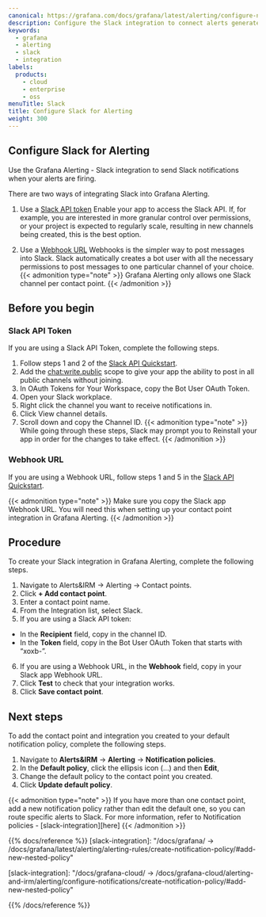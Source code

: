 ```yaml
---
canonical: https://grafana.com/docs/grafana/latest/alerting/configure-notifications/manage-contact-points/integrations/configure-slack/
description: Configure the Slack integration to connect alerts generated by Grafana Alerting 
keywords:
  - grafana
  - alerting
  - slack
  - integration
labels:
  products:
    - cloud
    - enterprise
    - oss
menuTitle: Slack
title: Configure Slack for Alerting
weight: 300
---
```


## Configure Slack for Alerting

Use the Grafana Alerting - Slack integration to send Slack notifications when your alerts are firing. 

There are two ways of integrating Slack into Grafana Alerting. 
1. Use a [Slack API token](https://api.slack.com/authentication/token-types)
Enable your app to access the Slack API. If, for example, you are interested in more granular control over permissions, or your project is expected to regularly scale, resulting in new channels being created, this is the best option. 

1. Use a [Webhook URL](https://api.slack.com/messaging/webhooks)
Webhooks is the simpler way to post messages into Slack. Slack automatically creates a bot user with all the necessary permissions to post messages to one particular channel of your choice.
{{< admonition type="note" >}}
Grafana Alerting only allows one Slack channel per contact point.
{{< /admonition >}}
## Before you begin

### Slack API Token 

If you are using a Slack API Token, complete the following steps.

1. Follow steps 1 and 2 of the [Slack API Quickstart](https://api.slack.com/start/quickstart).
1. Add the [chat:write.public](https://api.slack.com/scopes/chat:write.public) scope to give your app the ability to post in all public channels without joining.
1. In OAuth Tokens for Your Workspace, copy the Bot User OAuth Token.
1. Open your Slack workplace.
1. Right click the channel you want to receive notifications in.
1. Click View channel details.
1. Scroll down and copy the Channel ID.
{{< admonition type="note" >}}
While going through these steps, Slack may prompt you to Reinstall your app in order for the changes to take effect.
{{< /admonition >}}

### Webhook URL

If you are using a Webhook URL, follow steps 1 and 5 in the [Slack API Quickstart](https://api.slack.com/start/quickstart).



{{< admonition type="note" >}}
Make sure you copy the Slack app Webhook URL. You will need this when setting up your contact point integration in Grafana Alerting. 
{{< /admonition >}}

## Procedure

To create your Slack integration in Grafana Alerting, complete the following steps.

1. Navigate to Alerts&IRM ->  Alerting -> Contact points.
1. Click **+ Add contact point**.
1. Enter a contact point name.
1. From the Integration list, select Slack.
1. If you are using a Slack API token:
- In the **Recipient** field, copy in the channel ID.
- In the **Token** field, copy in the Bot User OAuth Token that starts with “xoxb-”.
6. If you are using a Webhook URL, in the **Webhook** field, copy in your Slack app Webhook URL.
7. Click **Test** to check that your integration works. 
8. Click **Save contact point**.

## Next steps

To add the contact point and integration you created to your default notification policy, complete the following steps.

1. Navigate to **Alerts&IRM** -> **Alerting** -> **Notification policies**.
1. In the **Default policy**, click  the ellipsis icon (…) and then **Edit**,
1. Change the default policy to the contact point you created.
1. Click **Update default policy**. 

{{< admonition type="note" >}}
If you have more than one contact point, add a new notification policy rather than edit the default one, so you can route specific alerts to Slack. For more information, refer to Notification policies - [slack-integration][here]
{{< /admonition >}}

 

{{% docs/reference %}}
[slack-integration]: "/docs/grafana/ -> /docs/grafana/latest/alerting/alerting-rules/create-notification-policy/#add-new-nested-policy"

[slack-integration]: "/docs/grafana-cloud/ -> /docs/grafana-cloud/alerting-and-irm/alerting/configure-notifications/create-notification-policy/#add-new-nested-policy"

{{% /docs/reference %}}
